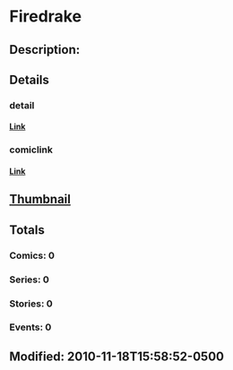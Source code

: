 # Firedrake
## Description: 
## Details
### detail
#### [Link](http://marvel.com/characters/696/firedrake?utm_campaign=apiRef&utm_source=225578a89fc76f3d20fbffda5d17a88d)
### comiclink
#### [Link](http://marvel.com/comics/characters/1014987/firedrake?utm_campaign=apiRef&utm_source=225578a89fc76f3d20fbffda5d17a88d)
## [Thumbnail](http://i.annihil.us/u/prod/marvel/i/mg/8/a0/4cd0603234ecd.jpg)
## Totals
### Comics: 0
### Series: 0
### Stories: 0
### Events: 0
## Modified: 2010-11-18T15:58:52-0500